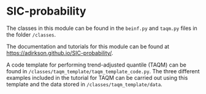 # SIC-probability

The classes in this module can be found in the `beinf.py` and `taqm.py` files in the folder `/classes`.

The documentation and tutorials for this module can be found at https://adirkson.github.io/SIC-probability/.

A code template for performing trend-adjusted quantile (TAQM) can be found in `/classes/taqm_template/taqm_template_code.py`. The three different examples included in the tutorial for TAQM can be carried out using this template and the data stored in `/classes/taqm_template/data`.
